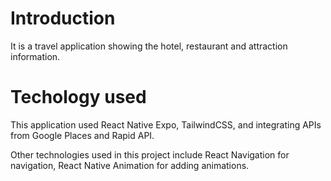 # Introduction
It is a travel application showing the hotel, restaurant and attraction information.


# Techology used

This application used React Native Expo, TailwindCSS, and integrating APIs from Google Places and Rapid API.


Other technologies used in this project include React Navigation for navigation, React Native Animation for adding animations.